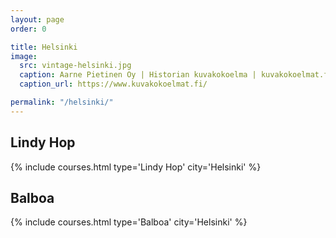 ```yaml
---
layout: page
order: 0

title: Helsinki
image:
  src: vintage-helsinki.jpg
  caption: Aarne Pietinen Oy | Historian kuvakokoelma | kuvakokoelmat.fi
  caption_url: https://www.kuvakokoelmat.fi/

permalink: "/helsinki/"
---
```


<!--more-->

## Lindy Hop
{% include courses.html type='Lindy Hop' city='Helsinki' %}

## Balboa
{% include courses.html type='Balboa' city='Helsinki' %}

<!--
## Shag / Balboa
{% include courses.html type='Bal\'n\'Shag' city='Helsinki' %}
-->
